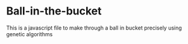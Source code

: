 # Ball-in-the-bucket
This is a javascript file to make through a ball in bucket precisely using genetic algorithms
